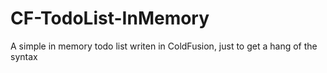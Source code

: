 # CF-TodoList-InMemory

A simple in memory todo list writen in ColdFusion, just to get a hang of the syntax
